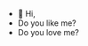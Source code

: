 - 👋 Hi,
- Do you like me?
- Do you love me?

<!---
skyceesya/skyceesya is a ✨ special ✨ repository because its `README.md` (this file) appears on your GitHub profile.
You can click the Preview link to take a look at your changes.
--->
